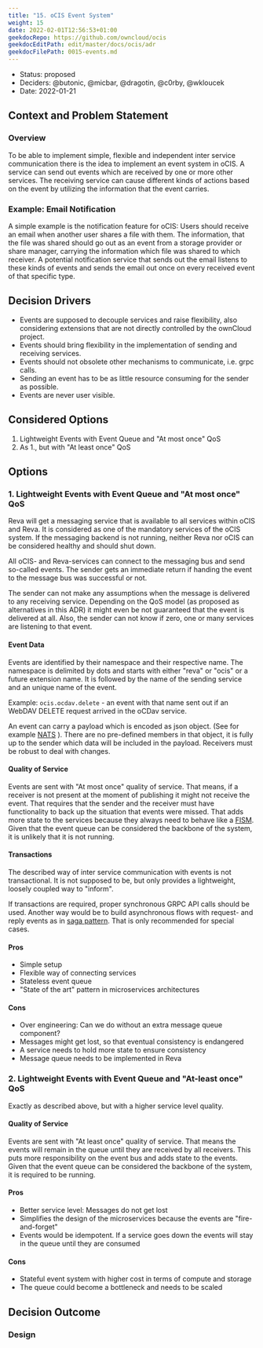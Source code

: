 ```yaml
---
title: "15. oCIS Event System"
weight: 15
date: 2022-02-01T12:56:53+01:00
geekdocRepo: https://github.com/owncloud/ocis
geekdocEditPath: edit/master/docs/ocis/adr
geekdocFilePath: 0015-events.md
---
```


* Status: proposed
* Deciders: @butonic, @micbar, @dragotin, @c0rby, @wkloucek
* Date: 2022-01-21

## Context and Problem Statement

### Overview

To be able to implement simple, flexible and independent inter service communication there is the idea to implement an event system in oCIS. A service can send out events which are received by one or more other services. The receiving service can cause different kinds of actions based on the event by utilizing the information that the event carries.

### Example: Email Notification

A simple example is the notification feature for oCIS: Users should receive an email when another user shares a file with them. The information, that the file was shared should go out as an event from a storage provider or share manager, carrying the information which file was shared to which receiver. A potential notification service that sends out the email listens to these kinds of events and sends the email out once on every received event of that specific type.

## Decision Drivers

* Events are supposed to decouple services and raise flexibility, also considering extensions that are not directly controlled by the ownCloud project.
* Events should bring flexibility in the implementation of sending and receiving services.
* Events should not obsolete other mechanisms to communicate, i.e. grpc calls.
* Sending an event has to be as little resource consuming for the sender as possible.
* Events are never user visible.

## Considered Options

1. Lightweight Events with Event Queue and "At most once" QoS
2. As 1., but with "At least once" QoS

## Options

### 1. Lightweight Events with Event Queue and "At most once" QoS

Reva will get a messaging service that is available to all services within oCIS and Reva. It is considered as one of the mandatory services of the oCIS system. If the messaging backend is not running, neither Reva nor oCIS can be considered healthy and should shut down.

All oCIS- and Reva-services can connect to the messaging bus and send so-called events. The sender gets an immediate return if handing the event to the message bus was successful or not.

The sender can not make any assumptions when the message is delivered to any receiving service. Depending on the QoS model (as proposed as alternatives in this ADR) it might even be not guaranteed that the event is delivered at all. Also, the sender can not know if zero, one or many services are listening to that event.

#### Event Data

Events are identified by their namespace and their respective name. The namespace is delimited by dots and starts with either "reva" or "ocis" or a future extension name. It is followed by the name of the sending service and an unique name of the event.

Example: `ocis.ocdav.delete` - an event with that name sent out if an WebDAV DELETE request arrived in the oCDav service.

An event can carry a payload which is encoded as json object. (See for example [NATS](https://docs.nats.io/using-nats/developer/sending/structure) ). There are no pre-defined members in that object, it is fully up to the sender which data will be included in the payload. Receivers must be robust to deal with changes.

#### Quality of Service

Events are sent with "At most once" quality of service. That means, if a receiver is not present at the moment of publishing it might not receive the event. That requires that the sender and the receiver must have functionality to back up the situation that events were missed. That adds more state to the services because they always need to behave like a [FISM](https://en.wikipedia.org/wiki/Finite-state_machine). Given that the event queue can be considered the backbone of the system, it is unlikely that it is not running.

#### Transactions

The described way of inter service communication with events is not transactional. It is not supposed to be, but only provides a lightweight, loosely coupled way to "inform".

If transactions are required, proper synchronous GRPC API calls should be used. Another way would be to build asynchronous flows with request- and reply events as in [saga pattern](https://microservices.io/patterns/data/saga.html). That is only recommended for special cases.

#### Pros

* Simple setup
* Flexible way of connecting services
* Stateless event queue
* "State of the art" pattern in microservices architectures

#### Cons

* Over engineering: Can we do without an extra message queue component?
* Messages might get lost, so that eventual consistency is endangered
* A service needs to hold more state to ensure consistency
* Message queue needs to be implemented in Reva

### 2. Lightweight Events with Event Queue and "At-least once" QoS

Exactly as described above, but with a higher service level quality.

#### Quality of Service

Events are sent with "At least once" quality of service. That means the events will remain in the queue until they are received by all receivers. This puts more responsibility on the event bus and adds state to the events. Given that the event queue can be considered the backbone of the system, it is required to be running.

#### Pros

* Better service level: Messages do not get lost
* Simplifies the design of the microservices because the events are "fire-and-forget"
* Events would be idempotent. If a service goes down the events will stay in the queue until they are consumed

#### Cons

* Stateful event system with higher cost in terms of compute and storage
* The queue could become a bottleneck and needs to be scaled

## Decision Outcome

### Design
